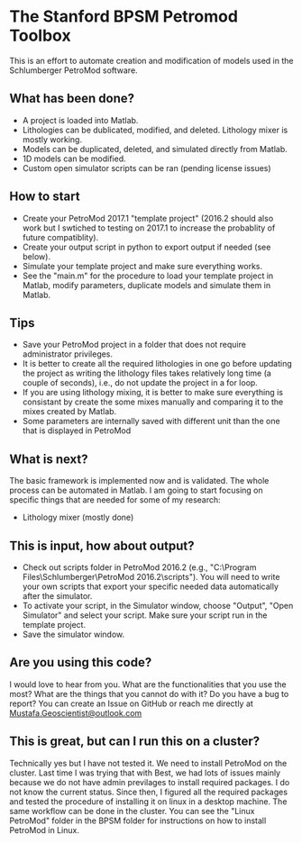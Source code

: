 # The Stanford BPSM Petromod Toolbox

This is an effort to automate creation and modification of models used in the Schlumberger PetroMod software.

## What has been done?
- A project is loaded into Matlab. 
- Lithologies can be dublicated, modified, and deleted. Lithology mixer is mostly working. 
- Models can be duplicated, deleted, and simulated directly from Matlab. 
- 1D models can be modified.
- Custom open simulator scripts can be ran (pending license issues)

## How to start
- Create your PetroMod 2017.1 "template project" (2016.2 should also work but I swtiched to testing on 2017.1 to increase the probablity of future compatiblity).
- Create your output script in python to export output if needed (see below).
- Simulate your template project and make sure everything works.
- See the "main.m" for the procedure to load your template project in Matlab, modify parameters, duplicate models and simulate them in Matlab.

## Tips
- Save your PetroMod project in a folder that does not require administrator privileges.
- It is better to create all the required lithologies in one go before updating the project as writing the lithology files takes relatively long time (a couple of seconds), i.e., do not update the project in a for loop.
- If you are using lithology mixing, it is better to make sure everything is consistant by create the some mixes manually and comparing it to the mixes created by Matlab.
- Some parameters are internally saved with different unit than the one that is displayed in PetroMod

## What is next?
The basic framework is implemented now and is validated. The whole process can be automated in Matlab.  I am going to start focusing on specific things that are needed for some of my research:

- Lithology mixer (mostly done)

## This is input, how about output?
- Check out scripts folder in PetroMod 2016.2 (e.g., "C:\Program Files\Schlumberger\PetroMod 2016.2\scripts"). You will need to write your own scripts that export your specific needed data automatically after the simulator.
- To activate your script, in the Simulator window, choose "Output", "Open Simulator" and select your script. Make sure your script run in the template project.
- Save the simulator window.

## Are you using this code?
I would love to hear from you. What are the functionalities that you use the most? What are the things that you cannot do with it? Do you have a bug to report? You can create an Issue on GitHub or reach me directly at Mustafa.Geoscientist@outlook.com

## This is great, but can I run this on a cluster?
Technically yes but I have not tested it. We need to install PetroMod on the cluster. Last time I was trying that with Best, we had lots of issues mainly because we do not have admin previlages to install required packages. I do not know the current status. Since then, I figured all the required packages and tested the procedure of installing it on linux in a desktop machine. The same workflow can be done in the cluster. You can see the "Linux PetroMod" folder in the BPSM folder for instructions on how to install PetroMod in Linux.
